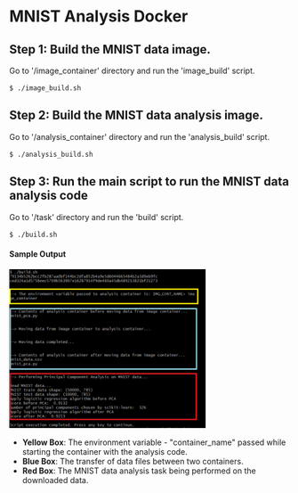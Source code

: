 # MNIST Analysis Docker

## Step 1: Build the MNIST data image.

Go to '/image_container' directory and run the 'image_build' script.

```
$ ./image_build.sh
```

## Step 2: Build the MNIST data analysis image.

Go to '/analysis_container' directory and run the 'analysis_build' script.

```
$ ./analysis_build.sh
```

## Step 3: Run the main script to run the MNIST data analysis code

Go to '/task' directory and run the 'build' script.

```
$ ./build.sh
```

#### Sample Output
<img src="./task/images/terminal_output.PNG" width="70%">

* __Yellow Box__: The environment variable - "container_name" passed while starting the container with the analysis code.
* __Blue Box__: The transfer of data files between two containers.
* __Red Box__: The MNIST data analysis task being performed on the downloaded data.
